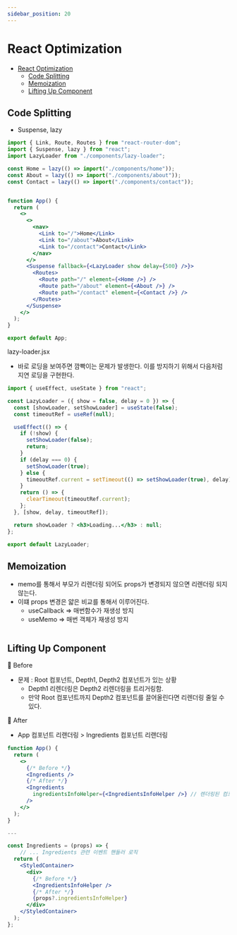 ```yaml
---
sidebar_position: 20
---
```


# React Optimization

- [React Optimization](#react-optimization)
  - [Code Splitting](#code-splitting)
  - [Memoization](#memoization)
  - [Lifting Up Component](#lifting-up-component)


## Code Splitting

- Suspense, lazy
```jsx
import { Link, Route, Routes } from "react-router-dom";
import { Suspense, lazy } from "react";
import LazyLoader from "./components/lazy-loader";

const Home = lazy(() => import("./components/home"));
const About = lazy(() => import("./components/about"));
const Contact = lazy(() => import("./components/contact"));


function App() {
  return (
    <>
      <>
        <nav>
          <Link to="/">Home</Link>
          <Link to="/about">About</Link>
          <Link to="/contact">Contact</Link>
        </nav>
      </>
      <Suspense fallback={<LazyLoader show delay={500} />}>
        <Routes>
          <Route path="/" element={<Home />} />
          <Route path="/about" element={<About />} />
          <Route path="/contact" element={<Contact />} />
        </Routes>
      </Suspense>
    </>
  );
}

export default App;

```

lazy-loader.jsx  
- 바로 로딩을 보여주면 깜빡이는 문제가 발생한다. 이를 방지하기 위해서 다음처럼 지연 로딩을 구현한다.  

```jsx
import { useEffect, useState } from "react";

const LazyLoader = ({ show = false, delay = 0 }) => {
  const [showLoader, setShowLoader] = useState(false);
  const timeoutRef = useRef(null);

  useEffect(() => {
    if (!show) {
      setShowLoader(false);
      return;
    }
    if (delay === 0) {
      setShowLoader(true);
    } else {
      timeoutRef.current = setTimeout(() => setShowLoader(true), delay);
    }
    return () => {
      clearTimeout(timeoutRef.current);
    };
  }, [show, delay, timeoutRef]);

  return showLoader ? <h3>Loading...</h3> : null;
};

export default LazyLoader;

```


## Memoization

- memo를 통해서 부모가 리렌더링 되어도 props가 변경되지 않으면 리렌더링 되지 않는다.  
- 이떄 props 변경은 얇은 비교를 통해서 이루어진다.  
  - useCallback => 매번함수가 재생성 방지  
  - useMemo => 매번 객체가 재생성 방지  

```jsx

```

## Lifting Up Component  

📌 Before
- 문제 : Root 컴포넌트, Depth1, Depth2 컴포넌트가 있는 상황 
  - Depth1 리렌더링은 Depth2 리렌더링을 트리거링함.  
  - 만약 Root 컴포넌트까지 Depth2 컴포넌트를 끌어올린다면 리렌더링 줄일 수 있다.  

📌 After
- App 컴포넌트 리랜더링 > Ingredients 컴포넌트 리랜더링  

```jsx
function App() {
  return (
    <>
      {/* Before */}
      <Ingredients />
      {/* After */}
      <Ingredients
        ingredientsInfoHelper={<IngredientsInfoHelper />} // 렌더링된 컴포넌트를 Prop으로 전달
      />
    </>
  );
}

---

const Ingredients = (props) => {
    // ... Ingredients 관련 이벤트 핸들러 로직 
  return (
    <StyledContainer>
      <div>
        {/* Before */}
        <IngredientsInfoHelper />
        {/* After */}
        {props?.ingredientsInfoHelper}
      </div>
    </StyledContainer>
  );
};

```